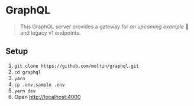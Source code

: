 # GraphQL

> This GraphQL server provides a gateway for _an upcoming example_ 🤫 and legacy v1 endpoints.

## Setup

1. `git clone https://github.com/moltin/graphql.git`
2. `cd graphql`
3. `yarn`
4. `cp .env.sample .env`
5. `yarn dev`
6. Open [http://localhost:4000](http://localhost:4000)

